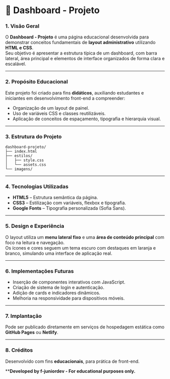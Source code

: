 # 🧩 Dashboard - Projeto

### 1. Visão Geral  
O **Dashboard - Projeto** é uma página educacional desenvolvida para demonstrar conceitos fundamentais de **layout administrativo** utilizando **HTML e CSS**.  
Seu objetivo é apresentar a estrutura típica de um dashboard, com barra lateral, área principal e elementos de interface organizados de forma clara e escalável.

---

### 2. Propósito Educacional  
Este projeto foi criado para fins **didáticos**, auxiliando estudantes e iniciantes em desenvolvimento front-end a compreender:
- Organização de um layout de painel.  
- Uso de variáveis CSS e classes reutilizáveis.  
- Aplicação de conceitos de espaçamento, tipografia e hierarquia visual.  

---

### 3. Estrutura do Projeto  
```
dashboard-projeto/
├── index.html
├── estilos/
│   ├── style.css
│   └── assets.css
└── imagens/
```

---

### 4. Tecnologias Utilizadas  
- **HTML5** – Estrutura semântica da página.  
- **CSS3** – Estilização com variáveis, flexbox e tipografia.  
- **Google Fonts** – Tipografia personalizada (Sofia Sans).  

---

### 5. Design e Experiência  
O layout utiliza um **menu lateral fixo** e uma **área de conteúdo principal** com foco na leitura e navegação.  
Os ícones e cores seguem um tema escuro com destaques em laranja e branco, simulando uma interface de aplicação real.  

---

### 6. Implementações Futuras  
- Inserção de componentes interativos com JavaScript.  
- Criação de sistema de login e autenticação.  
- Adição de cards e indicadores dinâmicos.  
- Melhoria na responsividade para dispositivos móveis.  

---

### 7. Implantação  
Pode ser publicado diretamente em serviços de hospedagem estática como **GitHub Pages** ou **Netlify**.  

---

### 8. Créditos  
Desenvolvido com fins **educacionais**, para prática de front-end.  

****Developed by f-juniordev - For educational purposes only.**
